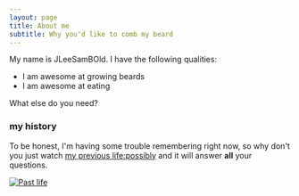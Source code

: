```yaml
---
layout: page
title: About me
subtitle: Why you'd like to comb my beard
---
```


My name is JLeeSamBOld. I have the following qualities:

- I am awesome at growing beards
- I am awesome at eating

What else do you need?

### my history

To be honest, I'm having some trouble remembering right now, so why don't you just watch [my previous life:possibly](https://www.youtube.com/watch?v=QUbJYz_6fSk) and it will answer **all** your questions.

[![Past life](http://img.youtube.com/vi/QUbJYz_6fSk/0.jpg)](http://www.youtube.com/watch?v=QUbJYz_6fSk "Sammy Lee Past Life")
